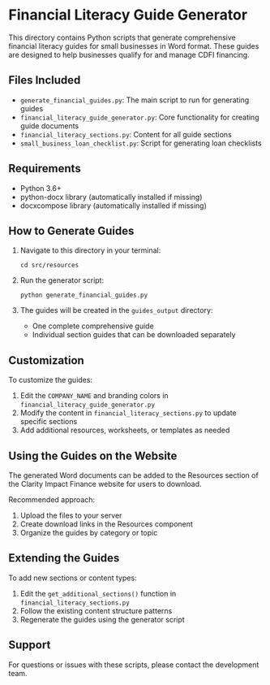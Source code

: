 # Financial Literacy Guide Generator

This directory contains Python scripts that generate comprehensive financial literacy guides for small businesses in Word format. These guides are designed to help businesses qualify for and manage CDFI financing.

## Files Included

- `generate_financial_guides.py`: The main script to run for generating guides
- `financial_literacy_guide_generator.py`: Core functionality for creating guide documents
- `financial_literacy_sections.py`: Content for all guide sections
- `small_business_loan_checklist.py`: Script for generating loan checklists

## Requirements

- Python 3.6+
- python-docx library (automatically installed if missing)
- docxcompose library (automatically installed if missing)

## How to Generate Guides

1. Navigate to this directory in your terminal:
   ```
   cd src/resources
   ```

2. Run the generator script:
   ```
   python generate_financial_guides.py
   ```

3. The guides will be created in the `guides_output` directory:
   - One complete comprehensive guide
   - Individual section guides that can be downloaded separately

## Customization

To customize the guides:

1. Edit the `COMPANY_NAME` and branding colors in `financial_literacy_guide_generator.py`
2. Modify the content in `financial_literacy_sections.py` to update specific sections
3. Add additional resources, worksheets, or templates as needed

## Using the Guides on the Website

The generated Word documents can be added to the Resources section of the Clarity Impact Finance website for users to download.

Recommended approach:
1. Upload the files to your server
2. Create download links in the Resources component
3. Organize the guides by category or topic

## Extending the Guides

To add new sections or content types:
1. Edit the `get_additional_sections()` function in `financial_literacy_sections.py`
2. Follow the existing content structure patterns
3. Regenerate the guides using the generator script

## Support

For questions or issues with these scripts, please contact the development team.

